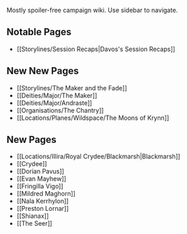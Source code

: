 Mostly spoiler-free campaign wiki. Use sidebar to navigate.

## Notable Pages

- [[Storylines/Session Recaps|Davos's Session Recaps]]

## New New Pages

- [[Storylines/The Maker and the Fade]]
- [[Deities/Major/The Maker]]
- [[Deities/Major/Andraste]]
- [[Organisations/The Chantry]]
- [[Locations/Planes/Wildspace/The Moons of Krynn]]

## New Pages

- [[Locations/Illira/Royal Crydee/Blackmarsh|Blackmarsh]]
- [[Crydee]]
- [[Dorian Pavus]]
- [[Evan Mayhew]]
- [[Fringilla Vigo]]
- [[Mildred Maghorn]]
- [[Nala Kerrhylon]]
- [[Preston Lornar]]
- [[Shianax]]
- [[The Seer]]